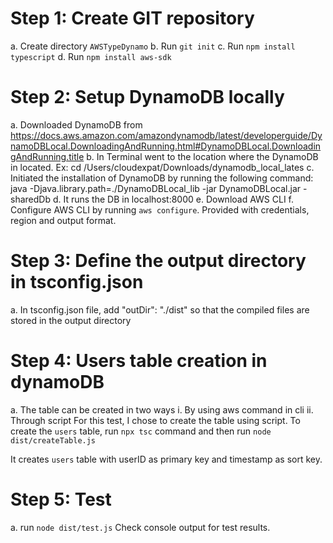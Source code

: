 <!-- Steps I did - Rajiv -->

# Step 1: Create GIT repository
a. Create directory `AWSTypeDynamo`
b. Run `git init`
c. Run `npm install typescript`
d. Run `npm install aws-sdk`

# Step 2: Setup DynamoDB locally
a. Downloaded DynamoDB from https://docs.aws.amazon.com/amazondynamodb/latest/developerguide/DynamoDBLocal.DownloadingAndRunning.html#DynamoDBLocal.DownloadingAndRunning.title
b. In Terminal went to the location where the DynamoDB in located. Ex: cd /Users/cloudexpat/Downloads/dynamodb_local_lates
c. Initiated the installation of DynamoDB by running the following command: 
    java -Djava.library.path=./DynamoDBLocal_lib -jar DynamoDBLocal.jar -sharedDb
d. It runs the DB in localhost:8000
e. Download AWS CLI
f. Configure AWS CLI by running `aws configure`. Provided with credentials, region and output format.

# Step 3: Define the output directory in tsconfig.json
a. In tsconfig.json file, add "outDir": "./dist" so that the compiled files are stored in the output directory


<!-- Steps to the reviewer to tests - Asaf -->
# Step 4: Users table creation in dynamoDB
a. The table can be created in two ways
    i. By using aws command in cli
    ii. Through script
   For this test, I chose to create the table using script.
   To create the `users` table, run `npx tsc` command and then run `node dist/createTable.js`

   It creates `users` table with userID as primary key and timestamp as sort key.

# Step 5: Test
a. run `node dist/test.js`
   Check console output for test results.
